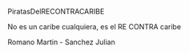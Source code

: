 PiratasDelRECONTRACARIBE

No es un caribe cualquiera, es el RE CONTRA caribe

Romano Martin - Sanchez Julian
